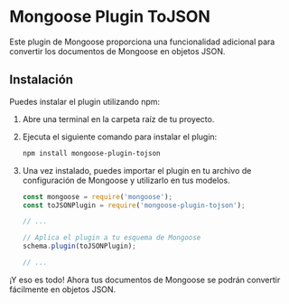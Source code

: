 # Mongoose Plugin ToJSON

Este plugin de Mongoose proporciona una funcionalidad adicional para convertir los documentos de Mongoose en objetos JSON.

## Instalación

Puedes instalar el plugin utilizando npm:
1. Abre una terminal en la carpeta raíz de tu proyecto.
2. Ejecuta el siguiente comando para instalar el plugin:

    ```bash
    npm install mongoose-plugin-tojson
    ```

3. Una vez instalado, puedes importar el plugin en tu archivo de configuración de Mongoose y utilizarlo en tus modelos.

    ```javascript
    const mongoose = require('mongoose');
    const toJSONPlugin = require('mongoose-plugin-tojson');

    // ...

    // Aplica el plugin a tu esquema de Mongoose
    schema.plugin(toJSONPlugin);

    // ...
    ```

¡Y eso es todo! Ahora tus documentos de Mongoose se podrán convertir fácilmente en objetos JSON.
